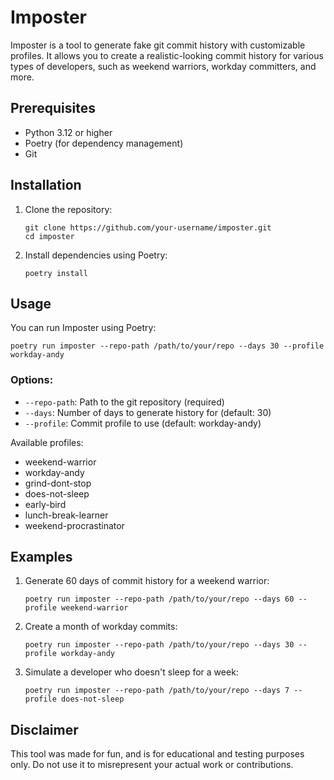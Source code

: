 # Imposter

Imposter is a tool to generate fake git commit history with customizable profiles. It allows you to create a realistic-looking commit history for various types of developers, such as weekend warriors, workday committers, and more.

## Prerequisites

- Python 3.12 or higher
- Poetry (for dependency management)
- Git

## Installation

1. Clone the repository:
   ```
   git clone https://github.com/your-username/imposter.git
   cd imposter
   ```

2. Install dependencies using Poetry:
   ```
   poetry install
   ```

## Usage

You can run Imposter using Poetry:

```
poetry run imposter --repo-path /path/to/your/repo --days 30 --profile workday-andy
```

### Options:

- `--repo-path`: Path to the git repository (required)
- `--days`: Number of days to generate history for (default: 30)
- `--profile`: Commit profile to use (default: workday-andy)

Available profiles:
- weekend-warrior
- workday-andy
- grind-dont-stop
- does-not-sleep
- early-bird
- lunch-break-learner
- weekend-procrastinator

## Examples

1. Generate 60 days of commit history for a weekend warrior:
   ```
   poetry run imposter --repo-path /path/to/your/repo --days 60 --profile weekend-warrior
   ```

2. Create a month of workday commits:
   ```
   poetry run imposter --repo-path /path/to/your/repo --days 30 --profile workday-andy
   ```

3. Simulate a developer who doesn't sleep for a week:
   ```
   poetry run imposter --repo-path /path/to/your/repo --days 7 --profile does-not-sleep
   ```

## Disclaimer

This tool was made for fun, and is for educational and testing purposes only. Do not use it to misrepresent your actual work or contributions.
